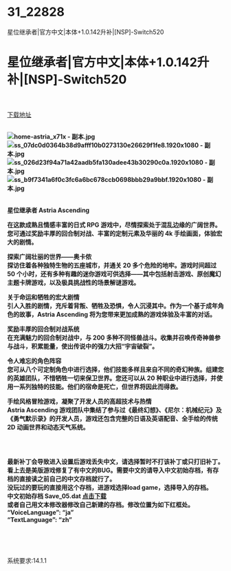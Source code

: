 # 31_22828
星位继承者|官方中文|本体+1.0.142升补|[NSP]-Switch520
# 星位继承者|官方中文|本体+1.0.142升补|[NSP]-Switch520
 <br/></br>
[下载地址](https://www.switch520.cc/article/22828 "下载地址")
<br/></br>

<p><strong><img title="home-astria_x71x - 副本.jpg" src="https://www.switch520.cc/muke_img/2021_10_02_3a683df5afaba.jpg" alt="home-astria_x71x - 副本.jpg"></strong><br>
<strong><img title="ss_07dc0d0364b38d9afff10b0273130e26629f1fe8.1920x1080 - 副本.jpg" src="https://www.switch520.cc/muke_img/2021_10_02_ee8bb2e27ee45.jpg" alt="ss_07dc0d0364b38d9afff10b0273130e26629f1fe8.1920x1080 - 副本.jpg"></strong><br>
<strong><img title="ss_026d23f94a71a42aadb5fa130adee43b30290c0a.1920x1080 - 副本.jpg" src="https://www.switch520.cc/muke_img/2021_10_02_7b8848d8e2569.jpg" alt="ss_026d23f94a71a42aadb5fa130adee43b30290c0a.1920x1080 - 副本.jpg"></strong><br>
<strong><img title="ss_b9f7341a6f0c3fc6a6bc678ccb0698bbb29a9bbf.1920x1080 - 副本.jpg" src="https://www.switch520.cc/muke_img/2021_10_02_8ecc48620945d.jpg" alt="ss_b9f7341a6f0c3fc6a6bc678ccb0698bbb29a9bbf.1920x1080 - 副本.jpg">&nbsp;</strong></p>
<p><strong>星位继承者 Astria Ascending</strong></p>
<p><strong>在这款成熟且情感丰富的日式 RPG 游戏中，尽情探索处于混乱边缘的广阔世界。您可通过奖励丰厚的回合制对战、丰富的定制元素及华丽的 4k 手绘画面，体验宏大的剧情。</strong></p>
<p><strong>探索广阔壮丽的世界——奥卡侬</strong><br>
<strong>探访住着各种独特生物的五座城市，并通关 20 多个危险的地牢。游戏时间超过 50 个小时，还有多种有趣的迷你游戏可供选择——其中包括射击游戏、原创魔幻主题卡牌游戏，以及极具挑战性的场景解谜游戏。</strong></p>
<p><strong>关于命运和牺牲的宏大剧情</strong><br>
<strong>引人入胜的剧情，充斥着背叛、牺牲及恐惧，令人沉浸其中。作为一个基于成年角色的故事，Astria Ascending 将为您带来更加成熟的游戏体验及丰富的对话。</strong></p>
<p><strong>奖励丰厚的回合制对战系统</strong><br>
<strong>在充满魅力的回合制对战中，与 200 多种不同怪兽战斗。收集并召唤传奇神兽参与战斗，积累能量，使出传说中的强力大招“宇宙破裂”。</strong></p>
<p><strong>令人难忘的角色阵容</strong><br>
<strong>您可从八个可定制角色中进行选择，他们技能多样且来自不同的奇幻种族。组建您的英雄团队，不惜牺牲一切来保卫世界。您还可以从 20 种职业中进行选择，并使用一系列独特的技能。他们的宿命是死亡，但世界将因此而得救。</strong></p>
<p><strong>手绘风格冒险游戏，凝聚了开发人员的高超技术与热情</strong><br>
<strong>Astria Ascending 游戏团队中集结了参与过《最终幻想》、《尼尔：机械纪元》及《勇气默示录》的开发人员，游戏还包含完整的日语及英语配音、全手绘的传统 2D 动画世界和动态天气系统。</strong></p>
<h2></h2>
<p>&nbsp;</p>
<p><strong>最新补丁会导致进入设置后游戏丢失中文，请选择暂时不打该补丁或只打旧补丁。看上去是美版游戏修复了有中文的BUG。需要中文的请导入中文初始存档，有存档的直接读之前自己的中文存档就行了。</strong><br>
<strong>没玩过的要玩的直接用这个存档，进游戏选择load game，选择导入的存档。</strong><br>
<strong>中文初始存档 Save_05.dat <a href="https://wws.lanzoui.com/iTwkfvbfe5g">点击下载</a></strong><br>
<strong>或者自己用文本修改器修改自己新建的存档。修改位置为如下红框处。</strong><br>
<strong>“VoiceLanguage”: “ja”</strong><br>
<strong>“TextLanguage”: “zh”</strong></p>
<p>&nbsp;</p>
<p>&nbsp;</p>
<p>系统要求:14.1.1</p>



